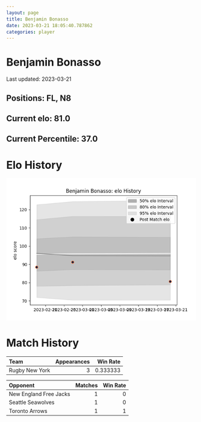 ```yaml
---  
layout: page  
title: Benjamin Bonasso  
date: 2023-03-21 18:05:40.787862  
categories: player  
---
```

# Benjamin Bonasso


Last updated: 2023-03-21
## Positions: FL, N8

## Current elo: 81.0

## Current Percentile: 37.0

# Elo History


![elo history](history_BenjaminBonasso.png)
# Match History


| Team           |   Appearances |   Win Rate |
|:---------------|--------------:|-----------:|
| Rugby New York |             3 |   0.333333 |

| Opponent               |   Matches |   Win Rate |
|:-----------------------|----------:|-----------:|
| New England Free Jacks |         1 |          0 |
| Seattle Seawolves      |         1 |          0 |
| Toronto Arrows         |         1 |          1 |